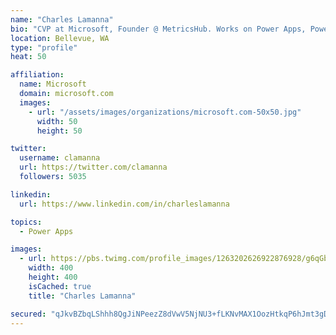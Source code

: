```yaml
---
name: "Charles Lamanna"
bio: "CVP at Microsoft, Founder @ MetricsHub. Works on Power Apps, Power Automate, Power Virtual Agent, Common Data Service and Dynamics 365."
location: Bellevue, WA
type: "profile"
heat: 50

affiliation:
  name: Microsoft
  domain: microsoft.com
  images:
    - url: "/assets/images/organizations/microsoft.com-50x50.jpg"
      width: 50
      height: 50

twitter:
  username: clamanna
  url: https://twitter.com/clamanna
  followers: 5035

linkedin:
  url: https://www.linkedin.com/in/charleslamanna

topics:
  - Power Apps

images:
  - url: https://pbs.twimg.com/profile_images/1263202626922876928/g6qGbHZ-_400x400.jpg
    width: 400
    height: 400
    isCached: true
    title: "Charles Lamanna"

secured: "qJkvBZbqLShhh8QgJiNPeezZ8dVwV5NjNU3+fLKNvMAX1OozHtkqP6hJmt3gDZ4C5jxd51V00i/GP7QDRZXXj/aod6vLbsgDdscQ0gfkbUHEbxXSiDpmHaLQJP5wuV1sQQCBpitT1Jk9tAcNQmxXE3WfP50V8xbcJpfXopP7Nf83ir5lI/1szl+VlJtQSqaigfrS09EiEzQyPGhLBbOtgp2TjZiC1h97pOBAY79rmwKF7+GukPJWVdKLkPU06Jsmd1ctid75i+D1DPnN61powW/esmEPv+pl36KTb4kPL67vYHnewlweZ/pq2BHChAIH7MCmsE4mK76r7aGDFX4Xq1yETasdBJ1c1DnyYG4v98+F2iIR3hpvoVzP5qrwNqD9RqYbSFraIuqgMwbq/uCUrgjtNqJvl1XC8l3dNPrPuI0=;A/XcYmTYy/Wezl6BOOEE3A=="
---
```



